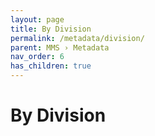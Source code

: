 ```yaml
---
layout: page
title: By Division
permalink: /metadata/division/
parent: MMS › Metadata
nav_order: 6
has_children: true
---
```


# By Division